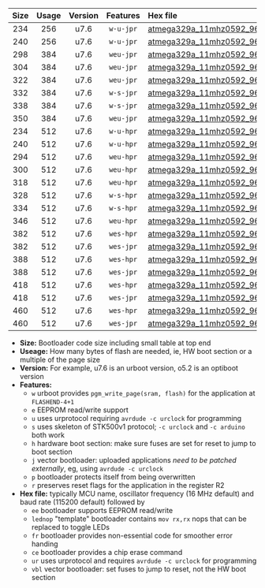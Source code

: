 |Size|Usage|Version|Features|Hex file|
|:-:|:-:|:-:|:-:|:--|
|234|256|u7.6|`w-u-jpr`|[atmega329a_11mhz0592_9600bps_ur_vbl.hex](https://raw.githubusercontent.com/stefanrueger/urboot/main//atmega329a_11mhz0592_9600bps_ur_vbl.hex)|
|240|256|u7.6|`w-u-jpr`|[atmega329a_11mhz0592_9600bps_lednop_ur_vbl.hex](https://raw.githubusercontent.com/stefanrueger/urboot/main//atmega329a_11mhz0592_9600bps_lednop_ur_vbl.hex)|
|298|384|u7.6|`weu-jpr`|[atmega329a_11mhz0592_9600bps_ee_ur_vbl.hex](https://raw.githubusercontent.com/stefanrueger/urboot/main//atmega329a_11mhz0592_9600bps_ee_ur_vbl.hex)|
|304|384|u7.6|`weu-jpr`|[atmega329a_11mhz0592_9600bps_ee_lednop_ur_vbl.hex](https://raw.githubusercontent.com/stefanrueger/urboot/main//atmega329a_11mhz0592_9600bps_ee_lednop_ur_vbl.hex)|
|322|384|u7.6|`weu-jpr`|[atmega329a_11mhz0592_9600bps_ee_lednop_fr_ur_vbl.hex](https://raw.githubusercontent.com/stefanrueger/urboot/main//atmega329a_11mhz0592_9600bps_ee_lednop_fr_ur_vbl.hex)|
|332|384|u7.6|`w-s-jpr`|[atmega329a_11mhz0592_9600bps_vbl.hex](https://raw.githubusercontent.com/stefanrueger/urboot/main//atmega329a_11mhz0592_9600bps_vbl.hex)|
|338|384|u7.6|`w-s-jpr`|[atmega329a_11mhz0592_9600bps_lednop_vbl.hex](https://raw.githubusercontent.com/stefanrueger/urboot/main//atmega329a_11mhz0592_9600bps_lednop_vbl.hex)|
|350|384|u7.6|`weu-jpr`|[atmega329a_11mhz0592_9600bps_ee_lednop_fr_ce_ur_vbl.hex](https://raw.githubusercontent.com/stefanrueger/urboot/main//atmega329a_11mhz0592_9600bps_ee_lednop_fr_ce_ur_vbl.hex)|
|234|512|u7.6|`w-u-hpr`|[atmega329a_11mhz0592_9600bps_ur.hex](https://raw.githubusercontent.com/stefanrueger/urboot/main//atmega329a_11mhz0592_9600bps_ur.hex)|
|240|512|u7.6|`w-u-hpr`|[atmega329a_11mhz0592_9600bps_lednop_ur.hex](https://raw.githubusercontent.com/stefanrueger/urboot/main//atmega329a_11mhz0592_9600bps_lednop_ur.hex)|
|294|512|u7.6|`weu-hpr`|[atmega329a_11mhz0592_9600bps_ee_ur.hex](https://raw.githubusercontent.com/stefanrueger/urboot/main//atmega329a_11mhz0592_9600bps_ee_ur.hex)|
|300|512|u7.6|`weu-hpr`|[atmega329a_11mhz0592_9600bps_ee_lednop_ur.hex](https://raw.githubusercontent.com/stefanrueger/urboot/main//atmega329a_11mhz0592_9600bps_ee_lednop_ur.hex)|
|318|512|u7.6|`weu-hpr`|[atmega329a_11mhz0592_9600bps_ee_lednop_fr_ur.hex](https://raw.githubusercontent.com/stefanrueger/urboot/main//atmega329a_11mhz0592_9600bps_ee_lednop_fr_ur.hex)|
|328|512|u7.6|`w-s-hpr`|[atmega329a_11mhz0592_9600bps.hex](https://raw.githubusercontent.com/stefanrueger/urboot/main//atmega329a_11mhz0592_9600bps.hex)|
|334|512|u7.6|`w-s-hpr`|[atmega329a_11mhz0592_9600bps_lednop.hex](https://raw.githubusercontent.com/stefanrueger/urboot/main//atmega329a_11mhz0592_9600bps_lednop.hex)|
|346|512|u7.6|`weu-hpr`|[atmega329a_11mhz0592_9600bps_ee_lednop_fr_ce_ur.hex](https://raw.githubusercontent.com/stefanrueger/urboot/main//atmega329a_11mhz0592_9600bps_ee_lednop_fr_ce_ur.hex)|
|382|512|u7.6|`wes-hpr`|[atmega329a_11mhz0592_9600bps_ee.hex](https://raw.githubusercontent.com/stefanrueger/urboot/main//atmega329a_11mhz0592_9600bps_ee.hex)|
|382|512|u7.6|`wes-jpr`|[atmega329a_11mhz0592_9600bps_ee_vbl.hex](https://raw.githubusercontent.com/stefanrueger/urboot/main//atmega329a_11mhz0592_9600bps_ee_vbl.hex)|
|388|512|u7.6|`wes-hpr`|[atmega329a_11mhz0592_9600bps_ee_lednop.hex](https://raw.githubusercontent.com/stefanrueger/urboot/main//atmega329a_11mhz0592_9600bps_ee_lednop.hex)|
|388|512|u7.6|`wes-jpr`|[atmega329a_11mhz0592_9600bps_ee_lednop_vbl.hex](https://raw.githubusercontent.com/stefanrueger/urboot/main//atmega329a_11mhz0592_9600bps_ee_lednop_vbl.hex)|
|418|512|u7.6|`wes-hpr`|[atmega329a_11mhz0592_9600bps_ee_lednop_fr.hex](https://raw.githubusercontent.com/stefanrueger/urboot/main//atmega329a_11mhz0592_9600bps_ee_lednop_fr.hex)|
|418|512|u7.6|`wes-jpr`|[atmega329a_11mhz0592_9600bps_ee_lednop_fr_vbl.hex](https://raw.githubusercontent.com/stefanrueger/urboot/main//atmega329a_11mhz0592_9600bps_ee_lednop_fr_vbl.hex)|
|460|512|u7.6|`wes-hpr`|[atmega329a_11mhz0592_9600bps_ee_lednop_fr_ce.hex](https://raw.githubusercontent.com/stefanrueger/urboot/main//atmega329a_11mhz0592_9600bps_ee_lednop_fr_ce.hex)|
|460|512|u7.6|`wes-jpr`|[atmega329a_11mhz0592_9600bps_ee_lednop_fr_ce_vbl.hex](https://raw.githubusercontent.com/stefanrueger/urboot/main//atmega329a_11mhz0592_9600bps_ee_lednop_fr_ce_vbl.hex)|

- **Size:** Bootloader code size including small table at top end
- **Useage:** How many bytes of flash are needed, ie, HW boot section or a multiple of the page size
- **Version:** For example, u7.6 is an urboot version, o5.2 is an optiboot version
- **Features:**
  + `w` urboot provides `pgm_write_page(sram, flash)` for the application at `FLASHEND-4+1`
  + `e` EEPROM read/write support
  + `u` uses urprotocol requiring `avrdude -c urclock` for programming
  + `s` uses skeleton of STK500v1 protocol; `-c urclock` and `-c arduino` both work
  + `h` hardware boot section: make sure fuses are set for reset to jump to boot section
  + `j` vector bootloader: uploaded applications *need to be patched externally*, eg, using `avrdude -c urclock`
  + `p` bootloader protects itself from being overwritten
  + `r` preserves reset flags for the application in the register R2
- **Hex file:** typically MCU name, oscillator frequency (16 MHz default) and baud rate (115200 default) followed by
  + `ee` bootloader supports EEPROM read/write
  + `lednop` "template" bootloader contains `mov rx,rx` nops that can be replaced to toggle LEDs
  + `fr` bootloader provides non-essential code for smoother error handing
  + `ce` bootloader provides a chip erase command
  + `ur` uses urprotocol and requires `avrdude -c urclock` for programming
  + `vbl` vector bootloader: set fuses to jump to reset, not the HW boot section
